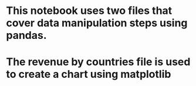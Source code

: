 # This notebook uses two files that cover data manipulation steps using pandas.
# The revenue by countries file is used to create a chart using matplotlib
